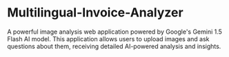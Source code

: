 # Multilingual-Invoice-Analyzer
A powerful image analysis web application powered by Google's Gemini 1.5 Flash AI model. This application allows users to upload images and ask questions about them, receiving detailed AI-powered analysis and insights.

